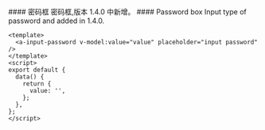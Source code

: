 <cn>
#### 密码框
密码框,版本 1.4.0 中新增。
</cn>

<us>
#### Password box
Input type of password and added in 1.4.0.
</us>

```vue
<template>
  <a-input-password v-model:value="value" placeholder="input password" />
</template>
<script>
export default {
  data() {
    return {
      value: '',
    };
  },
};
</script>
```
